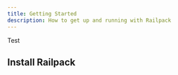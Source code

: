 ```yaml
---
title: Getting Started
description: How to get up and running with Railpack
---
```


Test

## Install Railpack

